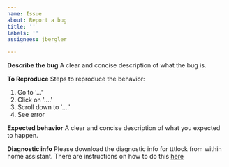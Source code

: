 ```yaml
---
name: Issue
about: Report a bug
title: ''
labels: ''
assignees: jbergler

---
```


**Describe the bug**
A clear and concise description of what the bug is.

**To Reproduce**
Steps to reproduce the behavior:
1. Go to '...'
2. Click on '....'
3. Scroll down to '....'
4. See error

**Expected behavior**
A clear and concise description of what you expected to happen.

**Diagnostic info**
Please download the diagnostic info for tttlock from within home assistant.
There are instructions on how to do this [here](https://www.home-assistant.io/integrations/diagnostics/)
